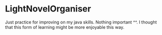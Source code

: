 # LightNovelOrganiser
Just practice for improving on my java skills. Nothing important ^^. I thought that this form of learning might be more enjoyable this way.
